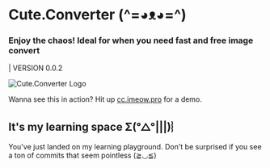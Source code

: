 # Cute.Converter (^=◕ᴥ◕=^)
### Enjoy the chaos! Ideal for when you need fast and free image convert
| VERSION 0.0.2

![Cute.Converter Logo](https://s3.timeweb.cloud/20d1be9e-3ff922d8-1ca4-4144-be5a-07579a3f953e/github/cc.png)





Wanna see this in action? Hit up [cc.imeow.pro](http://cc.imeow.pro) for a demo. 

## It's my learning space Σ(°△°|||)︴

You've just landed on my learning playground. Don't be surprised if you see a ton of commits that seem pointless (≧◡≦)